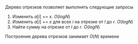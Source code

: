 Дерево отрезков позволяет выполнять следующие запросы  
1. Изменить $a[i]$ += $x$. $O(logN)$
2. Изменить $a[i]$ += $x$ для всех $i$ на отрезке от $l$ до $r$. $O(logN)$
3. Найти сумму на отрезке от $l$ до $r$. $O(logN)$

Построение дерева отрезков занимает $O(N)$ времени